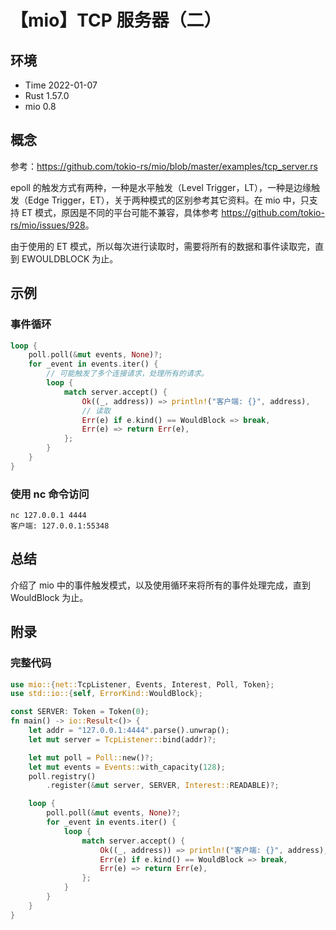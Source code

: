 # 【mio】TCP 服务器（二）

## 环境

- Time 2022-01-07
- Rust 1.57.0
- mio 0.8

## 概念

参考：<https://github.com/tokio-rs/mio/blob/master/examples/tcp_server.rs>  

epoll 的触发方式有两种，一种是水平触发（Level Trigger，LT），一种是边缘触发（Edge Trigger，ET），关于两种模式的区别参考其它资料。在 mio 中，只支持 ET 模式，原因是不同的平台可能不兼容，具体参考 <https://github.com/tokio-rs/mio/issues/928>。

由于使用的 ET 模式，所以每次进行读取时，需要将所有的数据和事件读取完，直到 EWOULDBLOCK 为止。

## 示例

### 事件循环

```rust
loop {
    poll.poll(&mut events, None)?;
    for _event in events.iter() {
        // 可能触发了多个连接请求，处理所有的请求。
        loop {
            match server.accept() {
                Ok((_, address)) => println!("客户端: {}", address),
                // 读取
                Err(e) if e.kind() == WouldBlock => break,
                Err(e) => return Err(e),
            };
        }
    }
}
```

### 使用 nc 命令访问

```text
nc 127.0.0.1 4444
客户端: 127.0.0.1:55348
```

## 总结

介绍了 mio 中的事件触发模式，以及使用循环来将所有的事件处理完成，直到 WouldBlock 为止。

## 附录

### 完整代码

```rust
use mio::{net::TcpListener, Events, Interest, Poll, Token};
use std::io::{self, ErrorKind::WouldBlock};

const SERVER: Token = Token(0);
fn main() -> io::Result<()> {
    let addr = "127.0.0.1:4444".parse().unwrap();
    let mut server = TcpListener::bind(addr)?;

    let mut poll = Poll::new()?;
    let mut events = Events::with_capacity(128);
    poll.registry()
        .register(&mut server, SERVER, Interest::READABLE)?;

    loop {
        poll.poll(&mut events, None)?;
        for _event in events.iter() {
            loop {
                match server.accept() {
                    Ok((_, address)) => println!("客户端: {}", address),
                    Err(e) if e.kind() == WouldBlock => break,
                    Err(e) => return Err(e),
                };
            }
        }
    }
}
```
